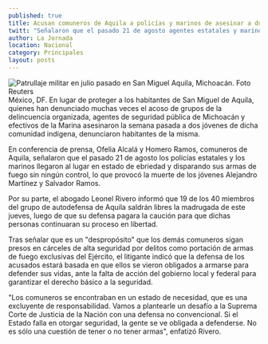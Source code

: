 ```yaml
---
published: true
title: Acusan comuneros de Aquila a policías y marinos de asesinar a dos jóvenes
twitt: "Señalaron que el pasado 21 de agosto agentes estatales y marinos llegaron al lugar en estado de ebriedad y disparando sus armas de fuego sin ningún control, lo que provocó la muerte de dos personas"
author: La Jornada
location: Nacional
category: Principales
layout: posts
---
```


![Patrullaje militar en julio pasado en San Miguel Aquila, Michoacán. Foto Reuters](http://i.imgur.com/N7g3b4hm.jpg)México, DF. En lugar de proteger a los habitantes de San Miguel de Aquila, quienes han denunciado muchas veces el acoso de grupos de la delincuencia organizada, agentes de seguridad pública de Michoacán y efectivos de la Marina asesinaron la semana pasada a dos jóvenes de dicha comunidad indígena, denunciaron habitantes de la misma.

En conferencia de prensa, Ofelia Alcalá y Homero Ramos, comuneros de Aquila, señalaron que el pasado 21 de agosto los policías estatales y los marinos llegaron al lugar en estado de ebriedad y disparando sus armas de fuego sin ningún control, lo que provocó la muerte de los jóvenes Alejandro Martínez y Salvador Ramos.

Por su parte, el abogado Leonel Rivero informó que 19 de los 40 miembros del grupo de autodefensa de Aquila saldrán libres la madrugada de este jueves, luego de que su defensa pagara la caución para que dichas personas continuaran su proceso en libertad.

Tras señalar que es un "despropósito" que los demás comuneros sigan presos en cárceles de alta seguridad por delitos como portación de armas de fuego exclusivas del Ejército, el litigante indicó que la defensa de los acusados estará basada en que ellos se vieron obligados a armarse para defender sus vidas, ante la falta de acción del gobierno local y federal para garantizar el derecho básico a la seguridad.

"Los comuneros se encontraban en un estado de necesidad, que es una excluyente de responsabilidad. Vamos a plantearle un desafío a la Suprema Corte de Justicia de la Nación con una defensa no convencional. Si el Estado falla en otorgar seguridad, la gente se ve obligada a defenderse. No es sólo una cuestión de tener o no tener armas", enfatizó Rivero.
